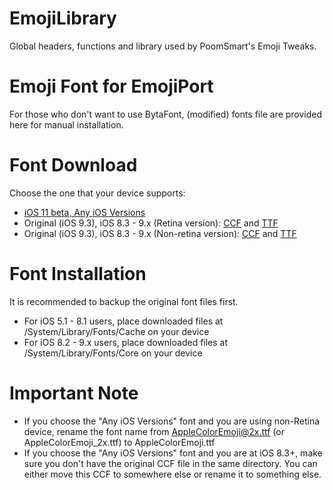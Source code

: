 EmojiLibrary
=============

Global headers, functions and library used by PoomSmart's Emoji Tweaks.

Emoji Font for EmojiPort
=============

For those who don't want to use BytaFont, (modified) fonts file are provided here for manual installation.

Font Download
=============

Choose the one that your device supports:

* [iOS 11 beta, Any iOS Versions](https://raw.github.com/PoomSmart/EmojiLibrary/master/Font-11b1/AppleColorEmoji@2x.ttf)
* Original (iOS 9.3), iOS 8.3 - 9.x (Retina version): [CCF](https://raw.github.com/PoomSmart/EmojiLibrary/master/Font-Vanilla/AppleColorEmoji@2x.ccf) and [TTF](https://raw.github.com/PoomSmart/EmojiLibrary/master/Font-Vanilla/AppleColorEmoji@2x.ttf)
* Original (iOS 9.3), iOS 8.3 - 9.x (Non-retina version): [CCF](https://raw.github.com/PoomSmart/EmojiLibrary/master/Font-Vanilla/AppleColorEmoji.ccf) and [TTF](https://raw.github.com/PoomSmart/EmojiLibrary/master/Font-Vanilla/AppleColorEmoji.ttf)

Font Installation
=============

It is recommended to backup the original font files first.

* For iOS 5.1 - 8.1 users, place downloaded files at /System/Library/Fonts/Cache on your device
* For iOS 8.2 - 9.x users, place downloaded files at /System/Library/Fonts/Core on your device

Important Note
=============

* If you choose the "Any iOS Versions" font and you are using non-Retina device, rename the font name from AppleColorEmoji@2x.ttf (or AppleColorEmoji_2x.ttf) to AppleColorEmoji.ttf
* If you choose the "Any iOS Versions" font and you are at iOS 8.3+, make sure you don't have the original CCF file in the same directory. You can either move this CCF to somewhere else or rename it to something else.

